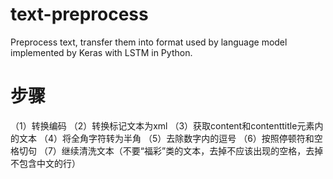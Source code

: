 # text-preprocess
Preprocess text, transfer them into format used by language model implemented by Keras with LSTM in Python.

# 步骤
（1）转换编码
（2）转换标记文本为xml
（3）获取content和contenttitle元素内的文本
（4）将全角字符转为半角
（5）去除数字内的逗号
（6）按照停顿符和空格切句
（7）继续清洗文本（不要“福彩”类的文本，去掉不应该出现的空格，去掉不包含中文的行）
